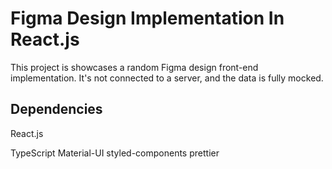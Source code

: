 # Figma Design Implementation In React.js

This project is showcases a random Figma design front-end implementation.
It's not connected to a server, and the data is fully mocked.

## Dependencies

React.js

TypeScript
Material-UI
styled-components
prettier

